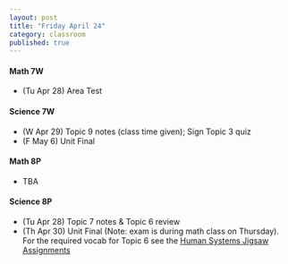 ```yaml
---
layout: post
title: "Friday April 24"
category: classroom
published: true
---
```

#### Math 7W
* (Tu Apr 28) Area Test

#### Science 7W
* (W Apr 29) Topic 9 notes (class time given); Sign Topic 3 quiz
* (F May 6) Unit Final

#### Math 8P
* TBA

#### Science 8P
* (Tu Apr 28) Topic 7 notes & Topic 6 review
* (Th Apr 30) Unit Final (Note: exam is during math class on Thursday). For the required vocab for Topic 6 see the <a href="https://www.dropbox.com/s/hi75o87nt925dzu/Jigsaw%20WS%20-%20Body%20Systems%20in%20Humans.pdf?dl=0">Human Systems Jigsaw Assignments</a>

